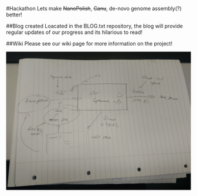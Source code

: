 #Hackathon
Lets make <del>NanoPolish</del>, <del>Canu</del>, de-novo genome assembly(?) better!


##Blog created 
Loacated in the BLOG.txt repository, the blog will provide regular updates of our progress and its hilarious to read!

##Wiki
Please see our wiki page for more information on the project!

![Our first idea image](https://github.com/bensaward/hackathon/blob/master/images/initial-idea.jpg)
